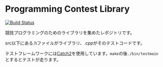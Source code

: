 Programming Contest Library
===========================

[![Build Status](https://travis-ci.org/minus9d/programming_contest_library.svg?branch=master)](https://travis-ci.org/minus9d/programming_contest_library)

競技プログラミングのためのライブラリを集めたレポジトリです。

src以下にある.hファイルがライブラリ、.cppがそのテストコードです。

テストフレームワークには[Catch2](https://github.com/catchorg/Catch2)を使用しています。`make`の後`./bin/testmain`とするとテストが走ります。

